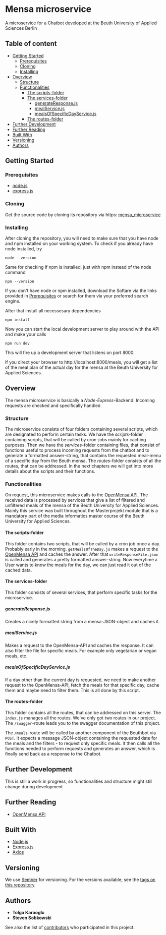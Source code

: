 # Mensa microservice <!-- omit in toc -->

A microservice for a Chatbot developed at the Beuth University of Applied Sciences Berlin

## Table of content <!-- omit in toc -->

- [Getting Started](#getting-started)
  - [Prerequisites](#prerequisites)
  - [Cloning](#cloning)
  - [Installing](#installing)
- [Overview](#overview)
  - [Structure](#structure)
  - [Functionalities](#functionalities)
    - [The scripts-folder](#the-scripts-folder)
    - [The services-folder](#the-services-folder)
      - [generateResponse.js](#generateresponsejs)
      - [mealService.js](#mealservicejs)
      - [mealsOfSpecificDayService.js](#mealsofspecificdayservicejs)
    - [The routes-folder](#the-routes-folder)
- [Further Development](#further-development)
- [Further Reading](#further-reading)
- [Built With](#built-with)
- [Versioning](#versioning)
- [Authors](#authors)

## Getting Started

### Prerequisites

- [node.js](https://nodejs.org/en/)
- [express.js](https://expressjs.com/)

### Cloning

Get the source code by cloning its repository via https: [mensa_microservice](https://github.com/Onkilchen/mensa_microservice.git)

### Installing

After cloning the repository, you will need to make sure that you have node and npm installed on your working system. To check if you already have node installed, try

`node --version`

Same for checking if npm is installed, just with npm instead of the node command

`npm --version`

If you don't have node or npm installed, download the Softare via the links provided in [Prerequisites](#prerequisites) or search for them via your preferred search engine.

After that install all necessesary dependencies

`npm install`

Now you can start the local development server to play around with the API and make your calls

`npm run dev`

This will fire up a development server that listens on port 8000.

If you direct your browser to http://localhost:8000/meals, you will get a list of the meal plan of the actual day for the mensa at the Beuth University for Applied Sciences.

## Overview

The mensa microservice is basically a _Node_-_Express_-Backend. Incoming requests are checked and specifically handled.

### Structure

The microservice consists of four folders containing several scripts, which are designated to perform certain tasks. We have the *scripts*-folder containing scripts, that will be called by cron-jobs mainly for caching purposes. Then we have the *services*-folder containing files, that consist of functions useful to process incoming requests from the chatbot and to generate a formatted answer-string, that contains the requested meal-menu of a specific day from the Beuth mensa. The *routes*-folder consists of all the routes, that can be addressed. In the next chapters we will get into more details about the scripts and their functions.

### Functionalities

On request, this microservice makes calls to the [OpenMensa API](https://doc.openmensa.org/api/v2/). The received data is processed by services that give a list of filtered and unfiltered meals of the mensa of the Beuth University for Applied Sciences. Mainly this service was built throughout the Masterprojekt module that is a mandatory part of the media informatics master course of the Beuth University for Applied Sciences.

#### The scripts-folder

This folder contains two scripts, that will be called by a cron job once a day. Probably early in the morning. `getMealsOfTheDay.js` makes a request to the [OpenMensa API](https://doc.openmensa.org/api/v2/) and caches the answer. After that `writeResponseFile.json` is called and generates a pretty formatted answer-string. Now everytime a User wants to know the meals for the day, we can just read it out of the cached data.

#### The services-folder

This folder consists of several services, that perform specific tasks for the microservice.

##### generateResponse.js

Creates a nicely formatted string from a mensa-JSON-object and caches it.

##### mealService.js

Makes a request to the OpenMensa-API and caches the response. It can also filter the file for specific meals. For example only vegetarian or vegan meals, etc.

##### mealsOfSpecificDayService.js

If a day other than the current day is requested, we need to make another request to the OpenMensa-API, fetch the meals for that specific day, cache them and maybe need to filter them. This is all done by this script.

#### The routes-folder

This folder contains all the routes, that can be addressed on this server. The `index.js` manages all the routes. We've only got two routes in our project. The `/swagger`-route leads you to the swagger documentation of this project. 

The `/meals`-route will be called by another component of the Beuthbot via `POST`. It expects a message JSON-object containing the requested date for the meals and the filters - to request only specific meals. It then calls all the functions needed to perform requests and generates an answer, which is finally send back as a response to the Chatbot.

## Further Development

This is still a work in progress, so functionalities and structure might still change during development

## Further Reading

- [OpenMensa API](https://doc.openmensa.org/api/v2/)

## Built With

- [Node.js](https://nodejs.org/en/)
- [Express.js](https://expressjs.com/)
- [Axios](https://www.npmjs.com/package/axios)

## Versioning

We use [SemVer](http://semver.org/) for versioning. For the versions available, see the [tags on this repository](https://github.com/Onkilchen/mensa_service/tags).

## Authors

- **Tolga Karaoglu**
- **Steven Sobkowski**

See also the list of [contributors](https://github.com/Onkilchen/mensa_service/contributors) who participated in this project.
